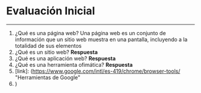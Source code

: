 
# Evaluación Inicial 
________________________________________

1. ¿Qué es una página web? 
    Una página web es un conjunto de información que un sitio web muestra en una pantalla, incluyendo a la totalidad de sus elementos 
2. ¿Qué es un sitio web?
    __Respuesta__
3. ¿Qué es una aplicación web?
    __Respuesta__
4. ¿Qué es una herramienta ofimática? 
    __Respuesta__
5.  [link]: (https://www.google.com/intl/es-419/chrome/browser-tools/ "Herramientas de Google"
6.  ) 
